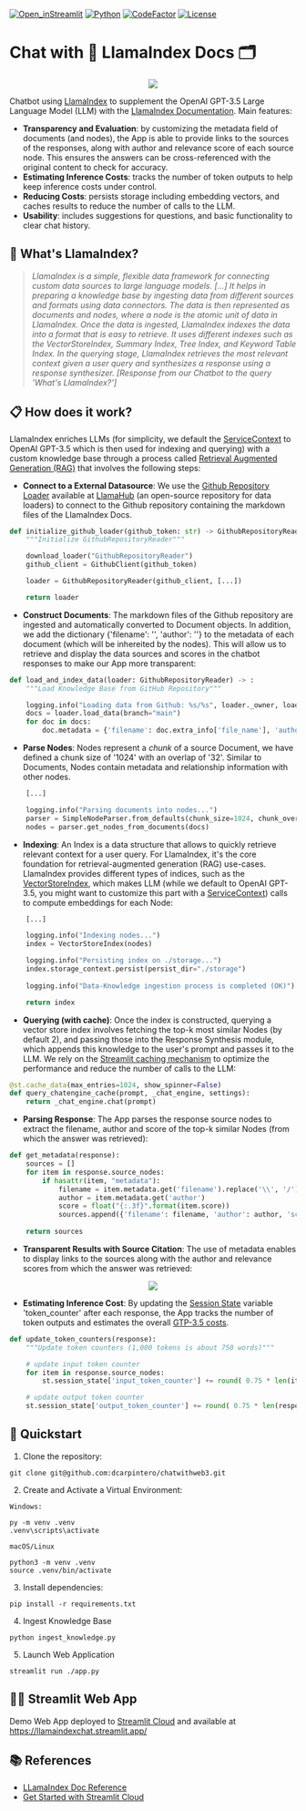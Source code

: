 [![Open_inStreamlit](https://img.shields.io/badge/Open%20In-Streamlit-red?logo=Streamlit)](https://llamaindexchat.streamlit.app/)
[![Python](https://img.shields.io/badge/python-%203.8-blue.svg)](https://www.python.org/)
[![CodeFactor](https://www.codefactor.io/repository/github/dcarpintero/llamaindexchat/badge)](https://www.codefactor.io/repository/github/dcarpintero/llamaindexchat)
[![License](https://img.shields.io/badge/license-MIT-green.svg)](https://github.com/dcarpintero/st-newsapi-connector/blob/main/LICENSE)

# Chat with 🦙 LlamaIndex Docs 🗂️

<p align="center">
  <img src="./assets/llamaindexchat.png">
</p>

Chatbot using [LlamaIndex](https://www.llamaindex.ai/) to supplement the OpenAI GPT-3.5 Large Language Model (LLM) with the [LlamaIndex Documentation](https://gpt-index.readthedocs.io/en/latest/index.html). Main features:

- **Transparency and Evaluation**: by customizing the metadata field of documents (and nodes), the App is able to provide links to the sources of the responses, along with author and relevance score of each source node. This ensures the answers can be cross-referenced with the original content to check for accuracy.
- **Estimating Inference Costs**: tracks the number of token outputs to help keep inference costs under control.
- **Reducing Costs**: persists storage including embedding vectors, and caches results to reduce the number of calls to the LLM.
- **Usability**: includes suggestions for questions, and basic functionality to clear chat history.

## 🦙 What's LlamaIndex?

> *LlamaIndex is a simple, flexible data framework for connecting custom data sources to large language models. [...] It helps in preparing a knowledge base by ingesting data from different sources and formats using data connectors. The data is then represented as documents and nodes, where a node is the atomic unit of data in LlamaIndex. Once the data is ingested, LlamaIndex indexes the data into a format that is easy to retrieve. It uses different indexes such as the VectorStoreIndex, Summary Index, Tree Index, and Keyword Table Index. In the querying stage, LlamaIndex retrieves the most relevant context given a user query and synthesizes a response using a response synthesizer. [Response from our Chatbot to the query 'What's LlamaIndex?']*

## 📋 How does it work?

LlamaIndex enriches LLMs (for simplicity, we default the [ServiceContext](https://gpt-index.readthedocs.io/en/latest/core_modules/supporting_modules/service_context.html) to OpenAI GPT-3.5 which is then used for indexing and querying) with a custom knowledge base through a process called [Retrieval Augmented Generation (RAG)](https://research.ibm.com/blog/retrieval-augmented-generation-RAG) that involves the following steps:

- **Connect to a External Datasource**: We use the [Github Repository Loader](https://llamahub.ai/l/github_repo) available at [LlamaHub](https://llamahub.ai/) (an open-source repository for data loaders) to connect to the Github repository containing the markdown files of the LlamaIndex Docs.

```python
def initialize_github_loader(github_token: str) -> GithubRepositoryReader:
    """Initialize GithubRepositoryReader"""	

    download_loader("GithubRepositoryReader")
    github_client = GithubClient(github_token)

    loader = GithubRepositoryReader(github_client, [...])

    return loader
```

- **Construct Documents**: The markdown files of the Github repository are ingested and automatically converted to Document objects. In addition, we add the dictionary {'filename': '', 'author': ''} to the metadata of each document (which will be inhereited by the nodes). This will allow us to retrieve and display the data sources and scores in the chatbot responses to make our App more transparent:

```python
def load_and_index_data(loader: GithubRepositoryReader) -> :
    """Load Knowledge Base from GitHub Repository"""

    logging.info("Loading data from Github: %s/%s", loader._owner, loader._repo)
    docs = loader.load_data(branch="main")
    for doc in docs:
        doc.metadata = {'filename': doc.extra_info['file_name'], 'author': "LlamaIndex"}
```

- **Parse Nodes**: Nodes represent a *chunk* of a source Document, we have defined a chunk size of '1024' with an overlap of '32'. Similar to Documents, Nodes contain metadata and relationship information with other nodes.
```python
    [...]

    logging.info("Parsing documents into nodes...")
    parser = SimpleNodeParser.from_defaults(chunk_size=1024, chunk_overlap=32)
    nodes = parser.get_nodes_from_documents(docs)
```

- **Indexing**: An Index is a data structure that allows to quickly retrieve relevant context for a user query. For LlamaIndex, it's the core foundation for retrieval-augmented generation (RAG) use-cases. LlamaIndex provides different types of indices, such as the [VectorStoreIndex](https://gpt-index.readthedocs.io/en/latest/core_modules/data_modules/index/index_guide.html), which makes LLM (while we default to OpenAI GPT-3.5, you might want to customize this part with a [ServiceContext](https://gpt-index.readthedocs.io/en/latest/core_modules/supporting_modules/service_context.html)) calls to compute embeddings for each Node:

```python
    [...]

    logging.info("Indexing nodes...")
    index = VectorStoreIndex(nodes)

    logging.info("Persisting index on ./storage...")
    index.storage_context.persist(persist_dir="./storage")
        
    logging.info("Data-Knowledge ingestion process is completed (OK)")

    return index
```

- **Querying (with cache)**: Once the index is constructed, querying a vector store index involves fetching the top-k most similar Nodes (by default 2), and passing those into the Response Synthesis module, which appends this knowledge to the user's prompt and passes it to the LLM. We rely on the [Streamlit caching mechanism](https://docs.streamlit.io/library/advanced-features/caching) to optimize the performance and reduce the number of calls to the LLM:

```python
@st.cache_data(max_entries=1024, show_spinner=False)
def query_chatengine_cache(prompt, _chat_engine, settings):
    return _chat_engine.chat(prompt)
```

- **Parsing Response**: The App parses the response source nodes to extract the filename, author and score of the top-k similar Nodes (from which the answer was retrieved):

```python
def get_metadata(response):
    sources = []
    for item in response.source_nodes:
        if hasattr(item, "metadata"):
            filename = item.metadata.get('filename').replace('\\', '/')
            author = item.metadata.get('author')
            score = float("{:.3f}".format(item.score))
            sources.append({'filename': filename, 'author': author, 'score': score})
    
    return sources
```

- **Transparent Results with Source Citation**: The use of metadata enables to display links to the sources along with the author and relevance scores from which the answer was retrieved:

<p align="center">
  <img src="./assets/sourcecitation.png">
</p>


- **Estimating Inference Cost**: By updating the [Session State](https://docs.streamlit.io/library/api-reference/session-state) variable 'token_counter' after each response, the App tracks the number of token outputs and estimates the overall [GTP-3.5 costs](https://openai.com/pricing). 

```python
def update_token_counters(response):
    """Update token counters (1,000 tokens is about 750 words)"""

    # update input token counter
    for item in response.source_nodes:
        st.session_state['input_token_counter'] += round( 0.75 * len(item.text) )

    # update output token counter
    st.session_state['output_token_counter'] += round( 0.75 * len(response.response) )
```


## 🚀 Quickstart

1. Clone the repository:
```
git clone git@github.com:dcarpintero/chatwithweb3.git
```

2. Create and Activate a Virtual Environment:

```
Windows:

py -m venv .venv
.venv\scripts\activate

macOS/Linux

python3 -m venv .venv
source .venv/bin/activate
```

3. Install dependencies:

```
pip install -r requirements.txt
```

4. Ingest Knowledge Base
```
python ingest_knowledge.py
```

5. Launch Web Application

```
streamlit run ./app.py
```

## 👩‍💻 Streamlit Web App

Demo Web App deployed to [Streamlit Cloud](https://streamlit.io/cloud) and available at https://llamaindexchat.streamlit.app/ 

## 📚 References

- [LLamaIndex Doc Reference](https://gpt-index.readthedocs.io/en/latest/index.html)
- [Get Started with Streamlit Cloud](https://docs.streamlit.io/streamlit-community-cloud/get-started)